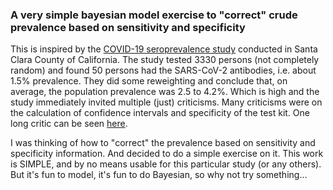 ### A very simple bayesian model exercise to "correct" crude prevalence based on sensitivity and specificity

This is inspired by the [COVID-19 seroprevalence study](https://www.medrxiv.org/content/10.1101/2020.04.14.20062463v1.full.pdf) conducted in Santa Clara County of California. The study tested 3330 persons (not completely random) and found 50 persons had the SARS-CoV-2 antibodies, i.e. about 1.5% prevalence. They did some reweighting and conclude that, on average, the population prevalence was 2.5 to 4.2%. Which is high and the study immediately invited multiple (just) criticisms. Many criticisms were on the calculation of confidence intervals and specificity of the test kit. One long critic can be seen [here](https://statmodeling.stat.columbia.edu/2020/04/19/fatal-flaws-in-stanford-study-of-coronavirus-prevalence/).

I was thinking of how to "correct" the prevalence based on sensitivity and specificity information. And decided to do a simple exercise on it. This work is SIMPLE, and by no means usable for this particular study (or any others). But it's fun to model, it's fun to do Bayesian, so why not try something...
